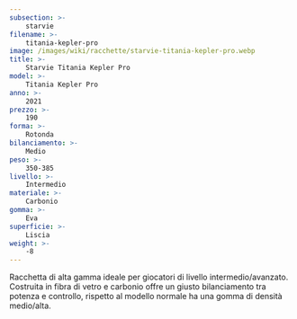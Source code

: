 ```yaml
---
subsection: >-
    starvie
filename: >-
    titania-kepler-pro
image: /images/wiki/racchette/starvie-titania-kepler-pro.webp
title: >-
    Starvie Titania Kepler Pro
model: >-
    Titania Kepler Pro
anno: >-
    2021
prezzo: >-
    190
forma: >-
    Rotonda
bilanciamento: >-
    Medio
peso: >-
    350-385
livello: >-
    Intermedio
materiale: >-
    Carbonio
gomma: >-
    Eva
superficie: >-
    Liscia
weight: >-
    -8
---
```

Racchetta di alta gamma ideale per giocatori di livello intermedio/avanzato. Costruita in fibra di vetro e carbonio offre un giusto bilanciamento tra potenza e controllo, rispetto al modello normale ha una gomma di densità medio/alta.